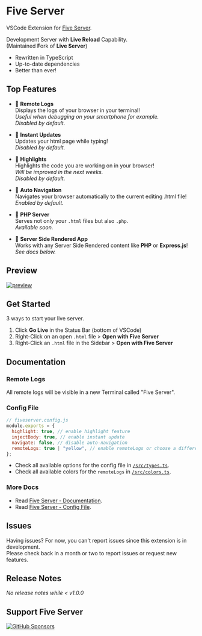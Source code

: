# Five Server

VSCode Extension for [Five Server](https://github.com/yandeu/five-server#readme).

Development Server with **Live Reload** Capability.  
(Maintained **F**ork of **Live Server**)

- Rewritten in TypeScript
- Up-to-date dependencies
- Better than ever!

## Top Features

- 🚀 **Remote Logs**  
  Displays the logs of your browser in your terminal!  
  _Useful when debugging on your smartphone for example._  
  _Disabled by default._

- 🚀 **Instant Updates**  
  Updates your html page while typing!  
  _Disabled by default._

- 🚀 **Highlights**  
  Highlights the code you are working on in your browser!  
  _Will be improved in the next weeks._  
  _Disabled by default._

- 🚀 **Auto Navigation**  
  Navigates your browser automatically to the current editing .html file!  
  _Enabled by default._

- 🚀 **PHP Server**  
  Serves not only your `.html` files but also `.php`.  
  _Available soon._

- 🚀 **Server Side Rendered App**  
  Works with any Server Side Rendered content like **PHP** or **Express.js**!  
  _See docs below._

## Preview

[![preview](https://raw.githubusercontent.com/yandeu/five-server/main/img/vscode-preview.gif)](https://youtu.be/aETkOu8J-bo)

## Get Started

3 ways to start your live server.

1. Click **Go Live** in the Status Bar (bottom of VSCode)
2. Right-Click on an open `.html` file > **Open with Five Server**
3. Right-Click an `.html` file in the Sidebar > **Open with Five Server**

## Documentation

### Remote Logs

All remote logs will be visible in a new Terminal called "Five Server".

### Config File

```js
// fiveserver.config.js
module.exports = {
  highlight: true, // enable highlight feature
  injectBody: true, // enable instant update
  navigate: false, // disable auto-navigation
  remoteLogs: true | "yellow", // enable remoteLogs or choose a different color
};
```

- Check all available options for the config file in [`/src/types.ts`](https://github.com/yandeu/five-server/blob/main/src/types.ts).
- Check all available colors for the `remoteLogs` in [`/src/colors.ts`](https://github.com/yandeu/five-server/blob/main/src/colors.ts).

### More Docs

- Read [Five Server - Documentation](https://github.com/yandeu/five-server#documentation).
- Read [Five Server - Config File](https://github.com/yandeu/five-server#config-file).

## Issues

Having issues? For now, you can't report issues since this extension is in development.  
Please check back in a month or two to report issues or request new features.

## Release Notes

_No release notes while < v1.0.0_

## Support Five Server

[![GitHub Sponsors](https://img.shields.io/badge/Sponsor-%E2%9D%A4-lightgrey?style=social&logo=GitHub)](https://github.com/sponsors/yandeu)
